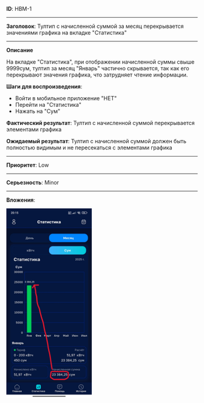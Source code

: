 **ID**: HBM-1

---

**Заголовок**: Тултип с начисленной суммой за месяц перекрывается значениями графика на вкладке "Статистика"

---

**Описание**

На вкладке "Статистика", при отображении начисленной суммы свыше 9999сум, тултип за месяц "Январь" частично скрывается, так как его перекрывают значения графика, что затрудняет чтение информации.

**Шаги для воспроизведения**:

- Войти в мобильное приложение "HET"
- Перейти на "Статистика"
- Нажать на "Сум"

**Фактический результат**: Тултип с начисленной суммой перекрывается элементами графика

**Ожидаемый результат**: Тултип с начисленной суммой должен быть полностью видимым и не пересекаться с элементами графика

---

**Приоритет**: Low

---

**Серьезность**: Minor

---

**Вложения**:

<img src="./attachments/Screenshot_2025-02-05-20-15-00-772_uz.uzinfocom.het_billing.jpg" height="500" />
